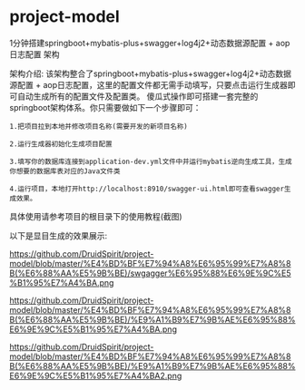 # project-model
1分钟搭建springboot+mybatis-plus+swagger+log4j2+动态数据源配置 + aop日志配置 架构

架构介绍: 该架构整合了springboot+mybatis-plus+swagger+log4j2+动态数据源配置 + aop日志配置，这里的配置文件都无需手动填写，只要点击运行生成器即可自动生成所有的配置文件及配置类。 傻瓜式操作即可搭建一套完整的springboot架构体系。你只需要做如下一个步骤即可：

    1.把项目拉到本地并修改项目名称(需要开发的新项目名称)
    
    2.运行生成器初始化生成项目配置
    
    3.填写你的数据库连接到application-dev.yml文件中并运行mybatis逆向生成工具，生成你想要的数据库表对应的Java文件类
    
    4.运行项目，本地打开http://localhost:8910/swagger-ui.html即可查看swagger生成效果。
    
   具体使用请参考项目的根目录下的使用教程(截图)
   
   
   以下是显目生成的效果展示:
   
   https://github.com/DruidSpirit/project-model/blob/master/%E4%BD%BF%E7%94%A8%E6%95%99%E7%A8%8B(%E6%88%AA%E5%9B%BE)/swgagger%E6%95%88%E6%9E%9C%E5%B1%95%E7%A4%BA.png
   
    
    

https://github.com/DruidSpirit/project-model/blob/master/%E4%BD%BF%E7%94%A8%E6%95%99%E7%A8%8B(%E6%88%AA%E5%9B%BE)/%E9%A1%B9%E7%9B%AE%E6%95%88%E6%9E%9C%E5%B1%95%E7%A4%BA.png





https://github.com/DruidSpirit/project-model/blob/master/%E4%BD%BF%E7%94%A8%E6%95%99%E7%A8%8B(%E6%88%AA%E5%9B%BE)/%E9%A1%B9%E7%9B%AE%E6%95%88%E6%9E%9C%E5%B1%95%E7%A4%BA2.png
